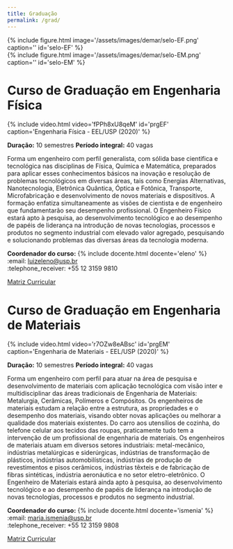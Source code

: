 ```yaml
---
title: Graduação
permalink: /grad/
---
```


<div class="container mb-3">
  <div class="row">
    <div class="col">
        {% include figure.html image='/assets/images/demar/selo-EF.png' caption='' id='selo-EF' %}
    </div>
    <div class="col">
          {% include figure.html image='/assets/images/demar/selo-EM.png' caption='' id='selo-EM' %}
    </div>
  </div>
</div>

<h1 class="alert bg-dark text-light">Curso de Graduação em Engenharia Física</h1>

<div class="col-md-5 float-md-right">
{% include video.html video='fPPh8xU8qeM' id='prgEF' caption='Engenharia Física - EEL/USP (2020)' %}
</div>

**Duração:** 10 semestres
**Período integral:** 40 vagas

Forma um engenheiro com perfil generalista, com sólida base cientifica e tecnológica nas disciplinas de Física, Química e Matemática, preparados para aplicar esses conhecimentos básicos na inovação e resolução de problemas tecnológicos em diversas áreas, tais como Energias Alternativas, Nanotecnologia, Eletrônica Quântica, Óptica e Fotônica, Transporte, Microfabricação e desenvolvimento de novos materiais e dispositivos. A formação enfatiza simultaneamente as visões de cientista e de engenheiro que fundamentarão seu desempenho profissional. O Engenheiro Físico estará apto à pesquisa, ao desenvolvimento tecnológico e ao desempenho de papéis de liderança na introdução de novas tecnologias, processos e produtos no segmento industrial com elevado valor agregado, pesquisando e solucionando problemas das diversas áreas da tecnologia moderna.

<p>
<b>Coordenador do curso:</b> {% include docente.html docente='eleno' %}<br />
:email: <a href="mailto:luizeleno@usp.br">luizeleno@usp.br</a><br />
:telephone_receiver: +55 12 3159 9810
</p>

<a href="https://uspdigital.usp.br/jupiterweb/listarGradeCurricular?codcg=88&codcur=88301&codhab=0&tipo=N" target="_blank">Matriz Curricular</a>

<h1 class="alert bg-dark text-light">Curso de Graduação em Engenharia de Materiais</h1>

<div class="col-md-5 float-md-right">
{% include video.html video='r7OZw8eABsc' id='prgEM' caption='Engenharia de Materiais - EEL/USP (2020)' %}
</div>

**Duração:** 10 semestres
**Período integral:** 40 vagas

Forma um engenheiro com perfil para atuar na área de pesquisa e desenvolvimento de materiais com aplicação tecnológica com visão inter e multidisciplinar das áreas tradicionais de Engenharia de Materiais: Metalurgia, Cerâmicas, Polímeros e Compósitos. Os engenheiros de materiais estudam a relação entre a estrutura, as propriedades e o desempenho dos materiais, visando obter novas aplicações ou melhorar a qualidade dos materiais existentes. Do carro aos utensílios de cozinha, do telefone celular aos tecidos das roupas, praticamente tudo tem a intervenção de um profissional de engenharia de materiais. Os engenheiros de materiais atuam em diversos setores industriais: metal-mecânico, indústrias metalúrgicas e siderúrgicas, indústrias de transformação de plásticos, indústrias automobilísticas, indústrias de produção de revestimentos e pisos cerâmicos, indústrias têxteis e de fabricação de fibras sintéticas, indústria aeronáutica e no setor eletro-eletrônico. O Engenheiro de Materiais estará ainda apto à pesquisa, ao desenvolvimento tecnológico e ao desempenho de papéis de liderança na introdução de novas tecnologias, processos e produtos no segmento industrial.

<p><b>Coordenador do curso:</b> {% include docente.html docente='ismenia' %}<br />
:email: <a href="mailto:maria.ismenia@usp.br">maria.ismenia@usp.br</a><br />
:telephone_receiver: +55 12 3159 9808
</p>

<a href="https://uspdigital.usp.br/jupiterweb/listarGradeCurricular?codcg=88&codcur=88202&codhab=0&tipo=N" target="_blank">Matriz Curricular</a>
